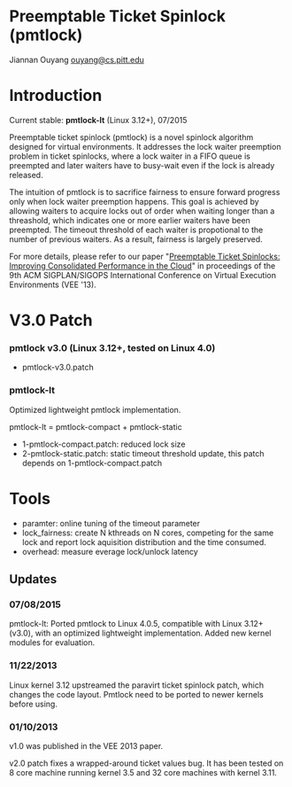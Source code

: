 # Preemptable Ticket Spinlock (pmtlock)
Jiannan Ouyang
ouyang@cs.pitt.edu

# Introduction 
Current stable:  **pmtlock-lt** (Linux 3.12+), 07/2015

Preemptable ticket spinlock (pmtlock) is a novel spinlock algorithm designed
for virtual environments. It addresses the lock waiter preemption problem in
ticket spinlocks, where a lock waiter in a FIFO queue is preempted and later
waiters have to busy-wait even if the lock is already released.

The intuition of pmtlock is to sacrifice fairness to ensure forward progress
only when lock waiter preemption happens. This goal is achieved by allowing
waiters to acquire locks out of order when waiting longer than a threashold,
which indicates one or more earlier waiters have been preempted. The timeout
threshold of each waiter is propotional to the number of previous waiters. As a
result, fairness is largely preserved.

For more details, please refer to our paper "[Preemptable Ticket Spinlocks:
Improving Consolidated Performance in the
Cloud](http://dl.acm.org/citation.cfm?id=2451549)"
in proceedings of the 9th ACM SIGPLAN/SIGOPS International Conference on
Virtual Execution Environments (VEE '13).

# V3.0 Patch 
### pmtlock v3.0 (Linux 3.12+, tested on Linux 4.0)
* pmtlock-v3.0.patch

### pmtlock-lt
Optimized lightweight pmtlock implementation.

pmtlock-lt = pmtlock-compact + pmtlock-static

* 1-pmtlock-compact.patch: reduced lock size
* 2-pmtlock-static.patch: static timeout threshold update, this patch depends on 1-pmtlock-compact.patch

# Tools
* paramter: online tuning of the timeout parameter
* lock\_fairness: create N kthreads on N cores, competing for the same lock and report lock aquisition distribution and the time consumed.
* overhead: measure everage lock/unlock latency

## Updates

### 07/08/2015
pmtlock-lt: Ported pmtlock to Linux 4.0.5, compatible with Linux 3.12+ (v3.0),
with an optimized lightweight implementation. Added new kernel modules for
evaluation.

### 11/22/2013
Linux kernel 3.12 upstreamed the paravirt ticket spinlock patch, which changes
the code layout. Pmtlock need to be ported to newer kernels before using.

### 01/10/2013

v1.0 was published in the VEE 2013 paper. 

v2.0 patch fixes a wrapped-around ticket values bug. It has been tested on 8
core machine running kernel 3.5 and 32 core machines with kernel 3.11.

